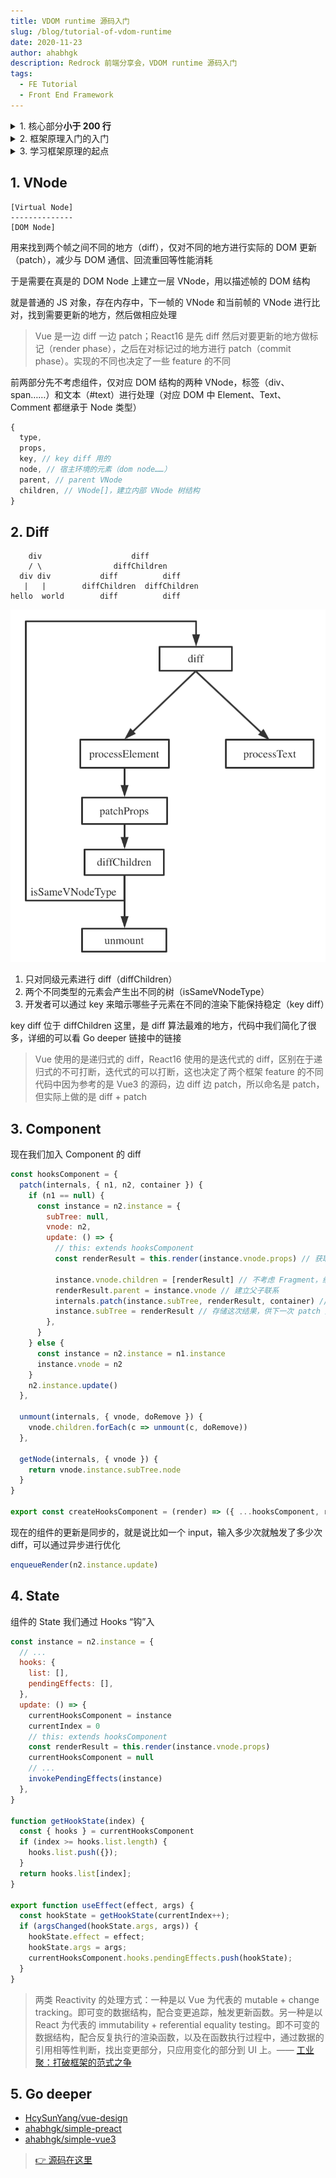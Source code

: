 ```yaml
---
title: VDOM runtime 源码入门
slug: /blog/tutorial-of-vdom-runtime
date: 2020-11-23
author: ahabhgk
description: Redrock 前端分享会，VDOM runtime 源码入门
tags:
  - FE Tutorial
  - Front End Framework
---
```


<!-- markdownlint-disable no-inline-html -->

<details>
<summary>1. 核心部分<strong>小于 200 行</strong></summary>

去掉 key diff 后真的很简单
</details>

<details>
<summary>2. 框架原理入门的入门</summary>

Go deeper 部分就是框架原理入门
</details>

<details>
<summary>3. 学习框架原理的起点</summary>

Go deeper 链接中的链接中的链接……
</details>

## 1. VNode

```text
[Virtual Node]
--------------
[DOM Node]
```

用来找到两个帧之间不同的地方（diff），仅对不同的地方进行实际的 DOM 更新（patch），减少与 DOM 通信、回流重回等性能消耗

于是需要在真是的 DOM Node 上建立一层 VNode，用以描述帧的 DOM 结构

就是普通的 JS 对象，存在内存中，下一帧的 VNode 和当前帧的 VNode 进行比对，找到需要更新的地方，然后做相应处理

> Vue 是一边 diff 一边 patch；React16 是先 diff 然后对要更新的地方做标记（render phase），之后在对标记过的地方进行 patch（commit phase）。实现的不同也决定了一些 feature 的不同

前两部分先不考虑组件，仅对应 DOM 结构的两种 VNode，标签（div、span……）和文本（#text）进行处理（对应 DOM 中 Element、Text、Comment 都继承于 Node 类型）

```js
{
  type,
  props,
  key, // key diff 用的
  node, // 宿主环境的元素（dom node……）
  parent, // parent VNode
  children, // VNode[]，建立内部 VNode 树结构
}
```

## 2. Diff

```text
    div                    diff
    / \                diffChildren
  div div           diff          diff
   |   |        diffChildren  diffChildren
hello  world        diff          diff
```

![diff](./images/diff.png)

1. 只对同级元素进行 diff（diffChildren）
2. 两个不同类型的元素会产生出不同的树（isSameVNodeType）
3. 开发者可以通过 key 来暗示哪些子元素在不同的渲染下能保持稳定（key diff）

key diff 位于 diffChildren 这里，是 diff 算法最难的地方，代码中我们简化了很多，详细的可以看 Go deeper 链接中的链接

> Vue 使用的是递归式的 diff，React16 使用的是迭代式的 diff，区别在于递归式的不可打断，迭代式的可以打断，这也决定了两个框架 feature 的不同
> 代码中因为参考的是 Vue3 的源码，边 diff 边 patch，所以命名是 patch，但实际上做的是 diff + patch

## 3. Component

现在我们加入 Component 的 diff

```js {7-15}
const hooksComponent = {
  patch(internals, { n1, n2, container }) {
    if (n1 == null) {
      const instance = n2.instance = {
        subTree: null,
        vnode: n2,
        update: () => {
          // this: extends hooksComponent
          const renderResult = this.render(instance.vnode.props) // 获取 render 的结果

          instance.vnode.children = [renderResult] // 不考虑 Fragment，组件的子节点只有一个
          renderResult.parent = instance.vnode // 建立父子联系
          internals.patch(instance.subTree, renderResult, container) // 跟上一次结果进行 diff
          instance.subTree = renderResult // 存储这次结果，供下一次 patch 用
        },
      }
    } else {
      const instance = n2.instance = n1.instance
      instance.vnode = n2
    }
    n2.instance.update()
  },

  unmount(internals, { vnode, doRemove }) {
    vnode.children.forEach(c => unmount(c, doRemove))
  },

  getNode(internals, { vnode }) {
    return vnode.instance.subTree.node
  }
}

export const createHooksComponent = (render) => ({ ...hooksComponent, render }) // “继承“ patch、unmount 等方法
```

现在的组件的更新是同步的，就是说比如一个 input，输入多少次就触发了多少次 diff，可以通过异步进行优化

```js
enqueueRender(n2.instance.update)
```

## 4. State

组件的 State 我们通过 Hooks “钩”入

```js
const instance = n2.instance = {
  // ...
  hooks: {
    list: [],
    pendingEffects: [],
  },
  update: () => {
    currentHooksComponent = instance
    currentIndex = 0
    // this: extends hooksComponent
    const renderResult = this.render(instance.vnode.props)
    currentHooksComponent = null
    // ...
    invokePendingEffects(instance)
  },
}

function getHookState(index) {
  const { hooks } = currentHooksComponent
  if (index >= hooks.list.length) {
    hooks.list.push({});
  }
  return hooks.list[index];
}

export function useEffect(effect, args) {
  const hookState = getHookState(currentIndex++);
  if (argsChanged(hookState.args, args)) {
    hookState.effect = effect;
    hookState.args = args;
    currentHooksComponent.hooks.pendingEffects.push(hookState);
  }
}
```

> 两类 Reactivity 的处理方式：一种是以 Vue 为代表的 mutable + change tracking。即可变的数据结构，配合变更追踪，触发更新函数。另一种是以 React 为代表的 immutability + referential equality testing。即不可变的数据结构，配合反复执行的渲染函数，以及在函数执行过程中，通过数据的引用相等性判断，找出变更部分，只应用变化的部分到 UI 上。—— [工业聚：打破框架的范式之争](https://zhuanlan.zhihu.com/p/82958907)

## 5. Go deeper

- [HcySunYang/vue-design](https://github.com/HcySunYang/vue-design)
- [ahabhgk/simple-preact](https://github.com/ahabhgk/simple-preact)
- [ahabhgk/simple-vue3](https://github.com/ahabhgk/simple-vue3)

> [👉 源码在这里](https://github.com/ahabhgk/simplest-vdom-runtime)
